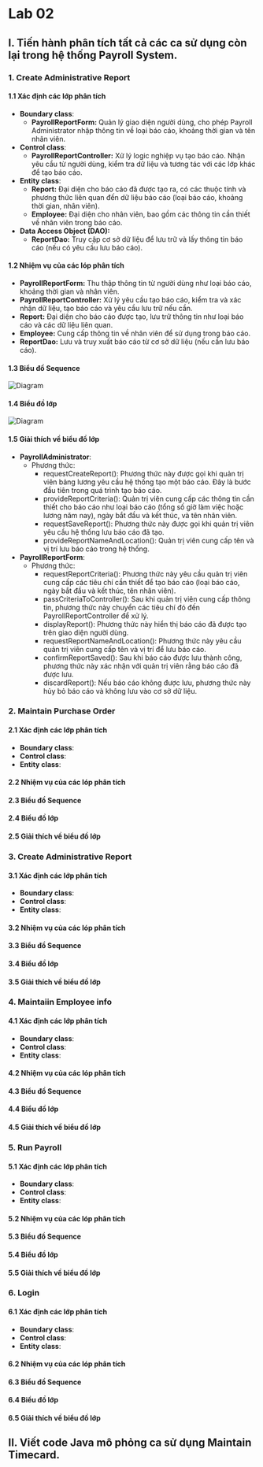 # Lab 02
## I. Tiến hành phân tích tất cả các ca sử dụng còn lại trong hệ thống Payroll System.
  ### 1. Create Administrative Report
  #### 1.1 Xác định các lớp phân tích
  - **Boundary class**:
      - **PayrollReportForm:** Quản lý giao diện người dùng, cho phép Payroll Administrator nhập thông tin về loại báo cáo, khoảng thời gian và tên nhân viên.
  - **Control class**:
      - **PayrollReportController:** Xử lý logic nghiệp vụ tạo báo cáo. Nhận yêu cầu từ người dùng, kiểm tra dữ liệu và tương tác với các lớp khác để tạo báo cáo.
  - **Entity class**:
      - **Report:** Đại diện cho báo cáo đã được tạo ra, có các thuộc tính và phương thức liên quan đến dữ liệu báo cáo (loại báo cáo, khoảng thời gian, nhân viên).
      - **Employee:** Đại diện cho nhân viên, bao gồm các thông tin cần thiết về nhân viên trong báo cáo.
  - **Data Access Object (DAO):**
      - **ReportDao:** Truy cập cơ sở dữ liệu để lưu trữ và lấy thông tin báo cáo (nếu có yêu cầu lưu báo cáo).   
  #### 1.2 Nhiệm vụ của các lóp phân tích
  - **PayrollReportForm:** Thu thập thông tin từ người dùng như loại báo cáo, khoảng thời gian và nhân viên.
  - **PayrollReportController:** Xử lý yêu cầu tạo báo cáo, kiểm tra và xác nhận dữ liệu, tạo báo cáo và yêu cầu lưu trữ nếu cần.
  - **Report:** Đại diện cho báo cáo được tạo, lưu trữ thông tin như loại báo cáo và các dữ liệu liên quan.
  - **Employee:** Cung cấp thông tin về nhân viên để sử dụng trong báo cáo.
  - **ReportDao:** Lưu và truy xuất báo cáo từ cơ sở dữ liệu (nếu cần lưu báo cáo).
  #### 1.3 Biểu đồ Sequence
  ![Diagram](https://www.planttext.com/api/plantuml/png/d9DDJiD038NtEONLTRa02rJKmhg24vYC4ICbu-1nAkLiB3WILy0pwIGDLBGYYsH-lZT-Vac-FZutKL6qRviAQsM1FGx2JNFlMXzyL45Rh3f3VEqx30gh8_547Oi-ihGhm0Xfy0UtvQ1fHfBfURhKZ716nk5o-w7j6Xw8Cb0cvqxO8MV6dbLrhYMukSkMuTOAlVSK5PIX5a8baB5qtZVkh7xMZJJeqD4QdEdZ6Z0ueAC_2DXIlEHYBtpmhjGs9rv9F4ucviGIZ35EI39-akS9QB8IKlQhukb0ip4pYp_uCJwZjwTHm0j6Si1XzhMKJL5gBs5AXA6FvkZw_2EQFNtxvnj8EUVa6wvHFOThC_yjB8Nj-p7kUMbhp2rjBOcvxGIao2urO26-UYEEojI-gofijBo7m6KLxBhGpix76iMLy2ZOMHkxfv_x6m00__y30000)
  #### 1.4 Biểu đồ lớp
  ![Diagram](https://www.planttext.com/api/plantuml/png/V5D1JiCm4Bpx5LPFSEW7ScgLmWaX17nW5M-BfTWRrjkW2F4o3Zo9Bv34Jj8cBTVTcTdP7Vlt-sSJ15YEhbH52I7erHCqJ6MvDSvw6uH1Y5VwKscj6T-F62Hd1C5dh8ZbvhPhL4orDQcKinLa2x6LE2zGNsSyWiEjDmzKW5ZoBU9BpUn4u3snE_ToQMJL4eVAA-NafLD0ZbrZGrL2SshcJ6jffaKKvFUMNKHqkvXHh00sezWLtvE7qRsmnHhlN5LIWxW3IUQBy-DEWh6K-0VqoBCG0gODajX47QQCP9dDdK_P0ILicELsM0wvz63qUdqnkanRt-O2XGJzOULDBJ1BvkdniZvS3EsPOhvQI5r1zqhJwjbuzA1DQrxlcTo_tE7YMGebg5WvQVQ7MYobDkXDzwN-0000__y30000)
  #### 1.5 Giải thích về biểu đồ lớp
   - **PayrollAdministrator**:
       - Phương thức:
          - requestCreateReport(): Phương thức này được gọi khi quản trị viên bảng lương yêu cầu hệ thống tạo một báo cáo. Đây là bước đầu tiên trong quá trình tạo báo cáo.
          - provideReportCriteria(): Quản trị viên cung cấp các thông tin cần thiết cho báo cáo như loại báo cáo (tổng số giờ làm việc hoặc lương năm nay), ngày bắt đầu và kết thúc, và tên nhân viên.
          - requestSaveReport(): Phương thức này được gọi khi quản trị viên yêu cầu hệ thống lưu báo cáo đã tạo.
          - provideReportNameAndLocation(): Quản trị viên cung cấp tên và vị trí lưu báo cáo trong hệ thống.
   - **PayrollReportForm**:
       - Phương thức:
          - requestReportCriteria(): Phương thức này yêu cầu quản trị viên cung cấp các tiêu chí cần thiết để tạo báo cáo (loại báo cáo, ngày bắt đầu và kết thúc, tên nhân viên).
          - passCriteriaToController(): Sau khi quản trị viên cung cấp thông tin, phương thức này chuyển các tiêu chí đó đến PayrollReportController để xử lý.
          - displayReport(): Phương thức này hiển thị báo cáo đã được tạo trên giao diện người dùng.
          - requestReportNameAndLocation(): Phương thức này yêu cầu quản trị viên cung cấp tên và vị trí để lưu báo cáo.
          - confirmReportSaved(): Sau khi báo cáo được lưu thành công, phương thức này xác nhận với quản trị viên rằng báo cáo đã được lưu.
          - discardReport(): Nếu báo cáo không được lưu, phương thức này hủy bỏ báo cáo và không lưu vào cơ sở dữ liệu.
  ### 2. Maintain Purchase Order
  #### 2.1 Xác định các lớp phân tích
  - **Boundary class**:
  - **Control class**:
  - **Entity class**:
     
  #### 2.2 Nhiệm vụ của các lóp phân tích
  #### 2.3 Biểu đồ Sequence
  #### 2.4 Biểu đồ lớp
  #### 2.5 Giải thích về biểu đồ lớp
  ### 3. Create Administrative Report
  #### 3.1 Xác định các lớp phân tích
   - **Boundary class**:
  - **Control class**:
  - **Entity class**:
     
  #### 3.2 Nhiệm vụ của các lóp phân tích
  #### 3.3 Biểu đồ Sequence
  #### 3.4 Biểu đồ lớp
  #### 3.5 Giải thích về biểu đồ lớp
  ### 4. Maintaiin Employee info
  #### 4.1 Xác định các lớp phân tích
  - **Boundary class**:
  - **Control class**:
  - **Entity class**:
     
  #### 4.2 Nhiệm vụ của các lóp phân tích
  #### 4.3 Biểu đồ Sequence
  #### 4.4 Biểu đồ lớp
  #### 4.5 Giải thích về biểu đồ lớp
  ### 5. Run Payroll
  #### 5.1 Xác định các lớp phân tích
  - **Boundary class**:
  - **Control class**:
  - **Entity class**:
     
  #### 5.2 Nhiệm vụ của các lóp phân tích
  #### 5.3 Biểu đồ Sequence
  #### 5.4 Biểu đồ lớp
  #### 5.5 Giải thích về biểu đồ lớp
  ### 6. Login
  #### 6.1 Xác định các lớp phân tích
  - **Boundary class**:
  - **Control class**:
  - **Entity class**:
     
  #### 6.2 Nhiệm vụ của các lóp phân tích
  #### 6.3 Biểu đồ Sequence
  #### 6.4 Biểu đồ lớp
  #### 6.5 Giải thích về biểu đồ lớp
## II. Viết code Java mô phỏng ca sử dụng Maintain Timecard.
